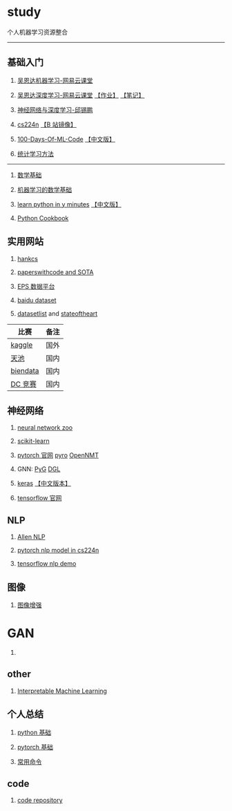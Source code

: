 <base target="_blank" />

# study

个人机器学习资源整合

---

## 基础入门

1. [吴恩达机器学习-网易云课堂](https://study.163.com/course/introduction/1004570029.htm)

1. [吴恩达深度学习-网易云课堂](https://mooc.study.163.com/smartSpec/detail/1001319001.htm) [【作业】](https://github.com/stormstone/deeplearning.ai) [【笔记】](http://www.ai-start.com/dl2017/)

1. [神经网络与深度学习-邱锡鹏](https://nndl.github.io/)

1. [cs224n](https://cs224d.stanford.edu/) [【B 站镜像】](https://www.bilibili.com/video/av46216519)

1. [100-Days-Of-ML-Code](https://github.com/Avik-Jain/100-Days-Of-ML-Code) [【中文版】](https://github.com/MLEveryday/100-Days-Of-ML-Code)

1. [统计学习方法](https://github.com/fengdu78/lihang-code)

---

1. [数学基础](http://www.ai-start.com/dl2017/html/math.html)

1. [机器学习的数学基础](https://zhuanlan.zhihu.com/p/25197792)

1. [learn python in y minutes](https://learnxinyminutes.com/docs/python3/) [【中文版】](https://learnxinyminutes.com/docs/zh-cn/python3-cn/)

1. [Python Cookbook](https://python3-cookbook.readthedocs.io/zh_CN/latest/)

## 实用网站

1. [hankcs](http://www.hankcs.com/)

2. [paperswithcode and SOTA](https://paperswithcode.com/)

1. [EPS 数据平台](http://olap.epsnet.com.cn/)

1. [baidu dataset](http://ai.baidu.com/broad)

1. [datasetlist](https://www.datasetlist.com/) and [stateoftheart](https://www.stateoftheart.ai/)

| 比赛                                  | 备注 |
| ------------------------------------- | ---- |
| [kaggle](https://www.kaggle.com/)     | 国外 |
| [天池](https://tianchi.aliyun.com/)   | 国内 |
| [biendata](https://www.biendata.com/) | 国内 |
| [DC 竞赛](http://www.dcjingsai.com/)  | 国内 |

## 神经网络

1. [neural network zoo](http://www.asimovinstitute.org/neural-network-zoo/)

1. [scikit-learn](https://scikit-learn.org/)

1. [pytorch 官网](https://pytorch.org/) [pyro](https://pyro.ai/) [OpenNMT](http://opennmt.net/)

1. GNN: [PyG](https://rusty1s.github.io/pytorch_geometric/) [DGL](https://www.dgl.ai/)

1. [keras](https://keras.io/) [【中文版本】](https://keras.io/zh/)

1. [tensorflow 官网](https://www.tensorflow.org/)

## NLP

1. [Allen NLP](https://allennlp.org/)

1. [pytorch nlp model in cs224n](https://github.com/DSKSD/DeepNLP-models-Pytorch)

1. [tensorflow nlp demo](https://github.com/huseinzol05/NLP-Models-Tensorflow)

## 图像

1. [图像增强](https://imgaug.readthedocs.io/)

# GAN

1. []()

## other

1. [Interpretable Machine Learning](https://christophm.github.io/interpretable-ml-book/index.html)

## 个人总结

1. [python 基础](markdown/python基础.md)

1. [pytorch 基础](markdown/pytorch基础.md)

1. [常用命令](/markdown/常用命令.md)

## code

1. [code repository](https://github.com/yuwl798180/ai-source/tree/master/code)

